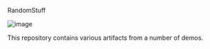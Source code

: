 RandomStuff

![image](https://user-images.githubusercontent.com/75001072/137602645-3fb1f618-521c-488f-a5b6-3bde13b316e7.png)

This repository contains various artifacts from a number of demos.
